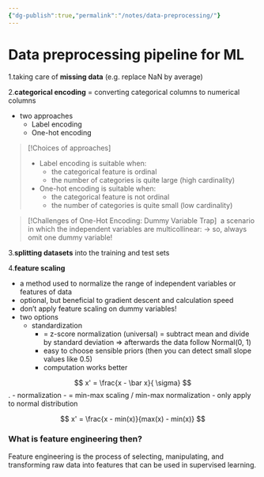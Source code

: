 ```yaml
---
{"dg-publish":true,"permalink":"/notes/data-preprocessing/"}
---
```



# Data preprocessing pipeline for ML

1.taking care of **missing data** (e.g. replace NaN by average)

2.**categorical encoding** = converting categorical columns to numerical columns 

- two approaches
	- Label encoding
	- One-hot encoding

> [!Choices of approaches]
> - Label encoding is suitable when:
> 	- the categorical feature is ordinal
> 	- the number of categories is quite large (high cardinality)
> - One-hot encoding is suitable when:
> 	- the categorical feature is not ordinal 
> 	- the number of categories is quite small (low cardinality)
 	
> [!Challenges of One-Hot Encoding: Dummy Variable Trap]
>  a scenario in which the independent variables are multicollinear:  -> so, always omit one dummy variable!

3.**splitting datasets** into the training and test sets

4.**feature scaling**
- a method used to normalize the range of independent variables or features of data
- optional, but beneficial to gradient descent and calculation speed
- don’t apply feature scaling on dummy variables!
- two options
	- standardization 
		- = z-score normalization (universal) = subtract mean and divide by standard deviation => afterwards the data follow Normal(0, 1)
		- easy to choose sensible priors (then you can detect small slope values like 0.5)
		- computation works better

$$
x' = \frac{x - \bar x}{ \sigma}
$$
	 .  - normalization 
			- = min-max scaling / min-max normalization
			- only apply to normal distribution

$$
x' = \frac{x - min(x)}{max(x) - min(x)}
$$

### What is **feature engineering** then?
Feature engineering is the process of selecting, manipulating, and transforming raw data into features that can be used in supervised learning.


